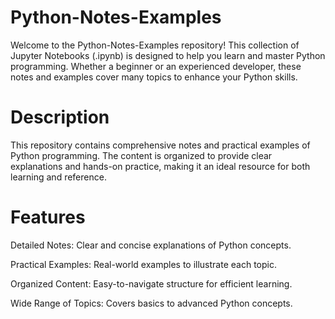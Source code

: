 # Python-Notes-Examples
Welcome to the Python-Notes-Examples repository! This collection of Jupyter Notebooks (.ipynb) is designed to help you learn and master Python programming. Whether a beginner or an experienced developer, these notes and examples cover many topics to enhance your Python skills.

# Description
This repository contains comprehensive notes and practical examples of Python programming. The content is organized to provide clear explanations and hands-on practice, making it an ideal resource for both learning and reference.

# Features
Detailed Notes: Clear and concise explanations of Python concepts.

Practical Examples: Real-world examples to illustrate each topic.

Organized Content: Easy-to-navigate structure for efficient learning.

Wide Range of Topics: Covers basics to advanced Python concepts.
